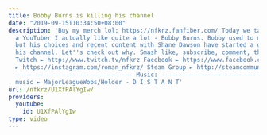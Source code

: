 ```yaml
---
title: Bobby Burns is killing his channel
date: "2019-09-15T10:34:50+08:00"
description: 'Buy my merch lol: https://nfkrz.fanfiber.com/ Today we take a look at
  a YouTuber I actually like quite a lot - Bobby Burns. Bobby used to make great content,
  but his choices and recent content with Shane Dawson have started a downfall of
  his channel. Let''s check out why. Smash like, subscribe, comment, thx xoxo ---------------------------------
  Twitch ► http://www.twitch.tv/nfkrz Facebook ► https://www.facebook.com/NFKRZ1 Instagram
  ► https://instagram.com/roman_nfkrz/ Steam Group ► http://steamcommunity.com/groups/nfkrzgroup
  --------------------------------- Music: --------------------------------- Outro
  music ► MajorLeagueWobs/Holder - D I S T A N T'
url: /nfkrz/U1XfPAlYgIw/
providers:
  youtube:
    id: U1XfPAlYgIw
type: video
---
```

